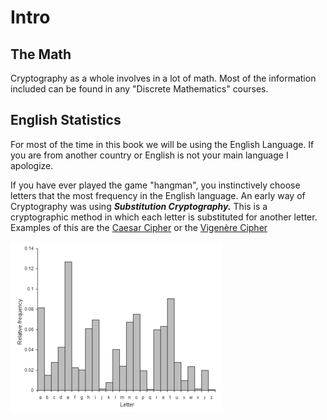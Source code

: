 # Intro

## The Math

Cryptography as a whole involves in a lot of math. Most of the information included can be found in any "Discrete Mathematics" courses. 

## English Statistics

For most of the time in this book we will be using the English Language. If you are from another country or English is not your main language I apologize. 

If you have ever played the game "hangman", you instinctively choose letters that the most frequency in the English language. An early way of Cryptography was using _**Substitution Cryptography.**_ This is a cryptographic method in which each letter is substituted for another letter. Examples of this are the [Caesar Cipher](../common-ciphers.md#caesar-cipher) or the [Vigenère Cipher](../common-ciphers.md#vigenere-cipher)

![](../../../.gitbook/assets/frequencies.png)


